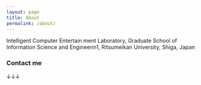 ```yaml
---
layout: page
title: About
permalink: /about/
---
```


Intelligent Computer Entertain ment Laboratory,
Graduate School of Information Science and Engineerin1, 
Ritsumeikan University, Shiga, Japan


### Contact me

 ↓↓↓
